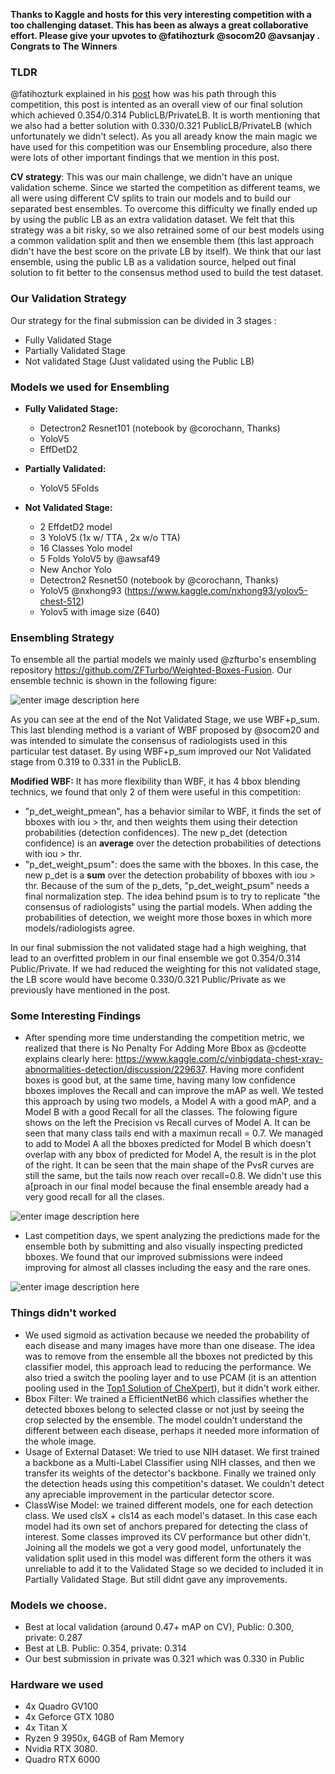 
**Thanks to Kaggle and hosts for this very interesting competition with a too challenging dataset. This has been as always a great collaborative effort. Please give your upvotes to @fatihozturk @socom20 @avsanjay . Congrats to The Winners**


### TLDR
@fatihozturk explained in his [post](https://www.kaggle.com/c/vinbigdata-chest-xray-abnormalities-detection/discussion/229724) how was his path through this competition, this post is intented as an overall view of our final solution which achieved 0.354/0.314 PublicLB/PrivateLB. It is worth mentioning that we also had a better solution with 0.330/0.321 PublicLB/PrivateLB (which unfortunately we didn't select). As you all aready know the main magic we have used for this competition was our Ensembling procedure, also there were lots of other important findings that we mention in this post.

**CV strategy**:  This was our main challenge, we didn't have an unique validation scheme. Since we started the competition as different teams, we all were using different CV splits to train our models and to build our separated best ensembles. To overcome this difficulty we finally ended up by using the public LB as an extra validation dataset. We felt that this strategy was a bit risky, so we also retrained some of our best models using a common validation split and then we ensemble them (this last approach didn't have the best score on the private LB by itself). We think that our last ensemble, using the public LB as a validation source, helped out final solution to fit better to the consensus method used to build the test dataset. 

### Our Validation Strategy
Our strategy for the final submission can be divided in 3 stages :
* Fully Validated Stage
* Partially Validated Stage
* Not validated Stage (Just validated using the Public LB)

### Models we used for Ensembling
- **Fully Validated Stage:**
  - Detectron2 Resnet101 (notebook by @corochann, Thanks)
  - YoloV5
  - EffDetD2

- **Partially Validated:**
  - YoloV5 5Folds

- **Not Validated Stage:**
  - 2 EffdetD2 model  
  - 3 YoloV5 (1x w/ TTA , 2x w/o TTA)
  - 16 Classes Yolo model
  - 5 Folds YoloV5 by @awsaf49
  - New Anchor Yolo
  - Detectron2 Resnet50 (notebook by @corochann, Thanks)
  - YoloV5 @nxhong93 (https://www.kaggle.com/nxhong93/yolov5-chest-512)
  - Yolov5 with image size (640)

### Ensembling Strategy

To ensemble all the partial models we mainly used @zfturbo's ensembling repository https://github.com/ZFTurbo/Weighted-Boxes-Fusion. Our ensemble technic is shown in the following figure:

![enter image description here](https://i.postimg.cc/J4sb8cFr/2x-Page-1-2.png)

As you can see at the end of the Not Validated Stage, we use WBF+p_sum. This last blending method is a variant of WBF proposed by @socom20 and was intended to simulate the consensus of radiologists used in this particular test dataset. By using WBF+p_sum improved our Not Validated stage from 0.319 to 0.331 in the PublicLB.

**Modified WBF:**  It has more flexibility than WBF, it has 4 bbox blending technics, we found that only 2 of them were useful in this competition:
- "p_det_weight_pmean", has a behavior similar to WBF, it finds the set of bboxes with iou > thr, and then weights them using their detection probabilities (detection confidences). The new p_det (detection confidence) is an **average** over the detection probabilities of detections with iou > thr.
- "p_det_weight_psum": does the same with the bboxes. In this case, the new p_det is a **sum** over the detection probability of bboxes with iou > thr.
Because of the sum of the p_dets, "p_det_weight_psum" needs a final normalization step. The idea behind psum is to try to replicate "the consensus of radiologists" using the partial models. When adding the probabilities of detection, we weight more those boxes in which more models/radiologists agree.

In our final submission the not validated stage had a high weighing, that lead to an overfitted problem in our final ensemble we got  0.354/0.314 Public/Private. If we had reduced the weighting for this not validated stage, the LB score would have become 0.330/0.321 Public/Private as we previously have mentioned in the post.

### Some Interesting Findings
- After spending more time understanding the competition metric, we realized that there is No Penalty For Adding More Bbox as @cdeotte explains clearly here: https://www.kaggle.com/c/vinbigdata-chest-xray-abnormalities-detection/discussion/229637. Having more confident boxes is good but, at the same time, having many low confidence bboxes imploves the Recall and can improve the mAP as well. We tested this approach by using two models, a  Model A with a good mAP, and a Model B with a good Recall for all the classes. The folowing figure shows on the left the Precision vs Recall curves of Model A. It can be seen that many class tails end with a maximun recall = 0.7. We managed to add to Model A all the bboxes predicted for Model B which doesn't overlap with any bbox of predicted for Model A, the result is in the plot of the right. It can be seen that the main shape of the PvsR curves are still the same, but the tails now reach over recall=0.8. We didn't use this a[proach in our final model because the final ensemble aready had a very good recall for all the clases.

![enter image description here](https://i.postimg.cc/BnL1z77F/photo-2021-03-31-18-37-48.jpg)

- Last competition days, we spent analyzing the predictions made for the ensemble both by submitting and also visually inspecting predicted bboxes. We found that our improved submissions were indeed improving for almost all classes including the easy and the rare ones.

![enter image description here](https://i.ibb.co/k0NRCXJ/photo-2021-04-01-00-30-35.jpg)

### Things didn't worked 
- We used sigmoid as activation because we needed the probability of each disease and many images have more than one disease. The idea was to remove from the ensemble all the bboxes not predicted by this classifier model, this approach lead to reducing the performance.  We also tried a switch the pooling layer and to use PCAM (it is an attention pooling used in the [Top1 Solution of CheXpert](https://github.com/jfhealthcare/Chexpert)), but it didn't work either. 
- Bbox Filter: We trained a EfficientNetB6 which classifies whether the detected bboxes belong to selected classe or not just by seeing the crop selected by the ensemble. The model couldn't understand the different between each disease, perhaps it needed more information of the whole image.
- Usage of External Dataset: We tried to use NIH dataset. We first trained a backbone as a Multi-Label Classifier using NIH classes, and then we transfer its weights of the detector's backbone. Finally we trained only the detection heads using this competition's dataset. We couldn't detect any apreciable improvement in the particular detector score.
- ClassWise Model: we trained different models, one for each detection class. We used clsX + cls14 as each model's dataset. In this case each model had its own set of anchors prepared for detecting the class of interest. Some classes improved its CV performance but other didn't. Joining all the models we got a very good model, unfortunately the validation split used in this model was different form the others it was unreliable to add it to the Validated Stage so we decided to included it in Partially Validated Stage. But still didnt gave any improvements.

### Models we choose.
- Best at local validation (around 0.47+ mAP on CV), Public: 0.300, private: 0.287
- Best at LB. Public: 0.354, private: 0.314
- Our best submission in private was 0.321 which was 0.330 in Public

### Hardware we used
- 4x Quadro GV100
- 4x Geforce GTX 1080
- 4x Titan X
- Ryzen 9 3950x, 64GB of Ram Memory 
- Nvidia RTX 3080.
- Quadro RTX 6000
